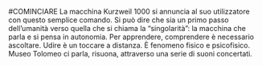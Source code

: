 #COMINCIARE
La macchina Kurzweil 1000 si annuncia al suo utilizzatore con questo semplice comando. Si può dire che sia un primo passo dell’umanità verso quella che si chiama la “singolarità”: la macchina che parla e si pensa in autonomia. Per apprendere, comprendere è necessario ascoltare. Udire è un toccare a distanza. È fenomeno fisico e psicofisico. Museo Tolomeo ci parla, risuona, attraverso una serie di suoni concertati.



